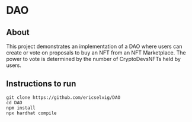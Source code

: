 # DAO

## About
This project demonstrates an implementation of a DAO where users can create or vote on proposals to buy an NFT from an NFT Marketplace.
The power to vote is determined by the number of CryptoDevsNFTs held by users.

## Instructions to run
```
git clone https://github.com/ericselvig/DAO
cd DAO
npm install
npx hardhat compile
```
